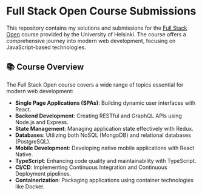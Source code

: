 # Full Stack Open Course Submissions

This repository contains my solutions and submissions for the [Full Stack Open](https://fullstackopen.com/) course provided by the University of Helsinki. The course offers a comprehensive journey into modern web development, focusing on JavaScript-based technologies.

## 📚 Course Overview

The Full Stack Open course covers a wide range of topics essential for modern web development:

- **Single Page Applications (SPAs)**: Building dynamic user interfaces with React.
- **Backend Development**: Creating RESTful and GraphQL APIs using Node.js and Express.
- **State Management**: Managing application state effectively with Redux.
- **Databases**: Utilizing both NoSQL (MongoDB) and relational databases (PostgreSQL).
- **Mobile Development**: Developing native mobile applications with React Native.
- **TypeScript**: Enhancing code quality and maintainability with TypeScript.
- **CI/CD**: Implementing Continuous Integration and Continuous Deployment pipelines.
- **Containerization**: Packaging applications using container technologies like Docker.


